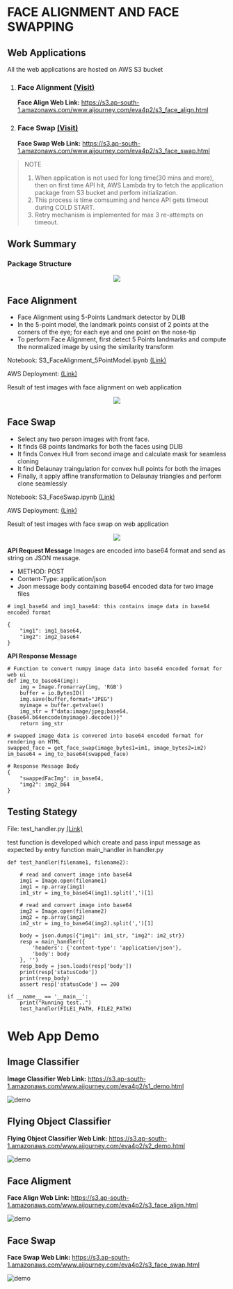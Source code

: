 # FACE ALIGNMENT AND FACE SWAPPING

## Web Applications

All the web applications are hosted on AWS S3 bucket

1. ### Face Alignment [(Visit)](https://s3.ap-south-1.amazonaws.com/www.aijourney.com/eva4p2/s3_face_align.html)
   **Face Align Web Link:** https://s3.ap-south-1.amazonaws.com/www.aijourney.com/eva4p2/s3_face_align.html

2. ### Face Swap [(Visit)](https://s3.ap-south-1.amazonaws.com/www.aijourney.com/eva4p2/s3_face_swap.html)
   **Face Swap Web Link:** https://s3.ap-south-1.amazonaws.com/www.aijourney.com/eva4p2/s3_face_swap.html

>NOTE
> 1. When application is not used for long time(30 mins and more), then on first time API hit, AWS Lambda try to fetch the application package from S3 bucket and perfom initialization.
> 2. This process is time comsuming and hence API gets timeout during COLD START. 
> 3. Retry mechanism is implemented for max 3 re-attempts on timeout. 

## Work Summary

### Package Structure

<p align="center"><img style="max-width:800px" src="doc_images/folder_structure.png"></p>

## Face Alignment

* Face Alignment using 5-Points Landmark detector by DLIB
* In the 5-point model, the landmark points consist of 2 points at the corners of the eye; for each eye and one point on the nose-tip
* To perform Face Alignment, first detect 5 Points landmarks and compute the normalized image by using the similarity transform

Notebook: S3_FaceAlignment_5PointModel.ipynb [(Link)](notebooks/S3_FaceAlignment_5PointModel.ipynb)

AWS Deployment: [(Link)](aws_deployment/s3-face-align-aws)

Result of test images with face alignment on web application

<p align="center"><img style="max-width:800px" src="doc_images/face_align_result.png"></p>


## Face Swap

* Select any two person images with front face.
* It finds 68 points landmarks for both the faces using DLIB
* It finds Convex Hull from second image and calculate mask for seamless cloning
* It find Delaunay traingulation for convex hull points for both the images
* Finally, it apply affine transformation to Delaunay triangles and perform clone seamlessly

Notebook: S3_FaceSwap.ipynb [(Link)](notebooks/S3_FaceSwap.ipynb)

AWS Deployment: [(Link)](aws_deployment/s3-face-swap-aws)

Result of test images with face swap on web application

<p align="center"><img style="max-width:800px" src="doc_images/face_swap_result.png"></p>

**API Request Message**
Images are encoded into base64 format and send as string on JSON message.
* METHOD: POST
* Content-Type: application/json
* Json message body containing base64 encoded data for two image files

```
# img1_base64 and img1_base64: this contains image data in base64 encoded format

{
	"img1": img1_base64,
	"img2": img2_base64
}
```

**API Response Message**
```
# Function to convert numpy image data into base64 encoded format for web ui
def img_to_base64(img):
    img = Image.fromarray(img, 'RGB') 
    buffer = io.BytesIO()
    img.save(buffer,format="JPEG")
    myimage = buffer.getvalue()                     
    img_str = f"data:image/jpeg;base64,{base64.b64encode(myimage).decode()}"
    return img_str

# swapped image data is convered into base64 encoded format for rendering on HTML
swapped_face = get_face_swap(image_bytes1=im1, image_bytes2=im2)
im_base64 = img_to_base64(swapped_face)

# Response Message Body
{
	"swappedFacImg": im_base64,
	"img2": img2_b64
}
```

## Testing Stategy

File: test_handler.py [(Link)](aws_deployment/s3-face-swap-aws/test/test_handler.py)

test function is developed which create and pass input message as expected by entry function main_handler in handler.py 

```
def test_handler(filename1, filename2):

    # read and convert image into base64
    img1 = Image.open(filename1)
    img1 = np.array(img1)
    im1_str = img_to_base64(img1).split(',')[1]

    # read and convert image into base64
    img2 = Image.open(filename2)
    img2 = np.array(img2)
    im2_str = img_to_base64(img2).split(',')[1]

    body = json.dumps({"img1": im1_str, "img2": im2_str})
    resp = main_handler({
        'headers': {'content-type': 'application/json'},
        'body': body
    }, '')
    resp_body = json.loads(resp['body'])
    print(resp['statusCode'])
    print(resp_body)
    assert resp['statusCode'] == 200

if __name__ == '__main__':
    print("Running test..")
    test_handler(FILE1_PATH, FILE2_PATH)
```

# Web App Demo

## Image Classifier

**Image Classifier Web Link:** https://s3.ap-south-1.amazonaws.com/www.aijourney.com/eva4p2/s1_demo.html

![demo](doc_images/s1_demo.gif)

## Flying Object Classifier

**Flying Object Classifier Web Link:** https://s3.ap-south-1.amazonaws.com/www.aijourney.com/eva4p2/s2_demo.html

![demo](doc_images/s2_demo.gif)

## Face Aligment

**Face Align Web Link:** https://s3.ap-south-1.amazonaws.com/www.aijourney.com/eva4p2/s3_face_align.html

![demo](doc_images/s3_demo_face_align.gif)


## Face Swap

**Face Swap Web Link:** https://s3.ap-south-1.amazonaws.com/www.aijourney.com/eva4p2/s3_face_swap.html

![demo](doc_images/s3_demo_face_swap.gif)




